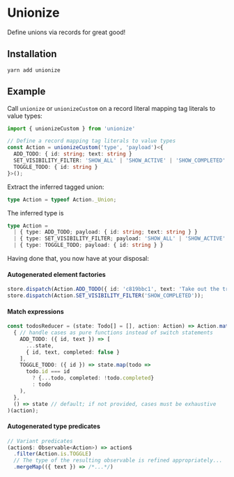 # Unionize

Define unions via records for great good!

## Installation

```
yarn add unionize
```

## Example

Call `unionize` or `unionizeCustom` on a record literal mapping tag literals to value types:
```ts
import { unionizeCustom } from 'unionize'

// Define a record mapping tag literals to value types
const Action = unionizeCustom('type', 'payload')<{
  ADD_TODO: { id: string; text: string }
  SET_VISIBILITY_FILTER: 'SHOW_ALL' | 'SHOW_ACTIVE' | 'SHOW_COMPLETED'
  TOGGLE_TODO: { id: string }
}>();
```

Extract the inferred tagged union:
```ts
type Action = typeof Action._Union;
```

The inferred type is
```ts
type Action =
  | { type: ADD_TODO; payload: { id: string; text: string } }
  | { type: SET_VISIBILITY_FILTER; payload: 'SHOW_ALL' | 'SHOW_ACTIVE' | 'SHOW_COMPLETED' }
  | { type: TOGGLE_TODO; payload: { id: string } }
```

Having done that, you now have at your disposal:

#### Autogenerated element factories

```ts
store.dispatch(Action.ADD_TODO({ id: 'c819bbc1', text: 'Take out the trash' }));
store.dispatch(Action.SET_VISIBILITY_FILTER('SHOW_COMPLETED'));
```

#### Match expressions

```ts
const todosReducer = (state: Todo[] = [], action: Action) => Action.match(
  { // handle cases as pure functions instead of switch statements
    ADD_TODO: ({ id, text }) => [
      ...state,
      { id, text, completed: false }
    ],
    TOGGLE_TODO: ({ id }) => state.map(todo =>
      todo.id === id
        ? {...todo, completed: !todo.completed}
        : todo
    ),
  },
  () => state // default; if not provided, cases must be exhaustive
)(action);
```

#### Autogenerated type predicates

```ts
// Variant predicates
(action$: Observable<Action>) => action$
  .filter(Action.is.TOGGLE)
  // The type of the resulting observable is refined appropriately...
  .mergeMap(({ text }) => /*...*/)
```
